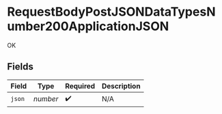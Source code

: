 # RequestBodyPostJSONDataTypesNumber200ApplicationJSON

OK


## Fields

| Field              | Type               | Required           | Description        |
| ------------------ | ------------------ | ------------------ | ------------------ |
| `json`             | *number*           | :heavy_check_mark: | N/A                |